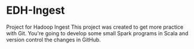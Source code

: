 # EDH-Ingest
Project for Hadoop Ingest
This project was created to get more practice with Git. You're going to develop some small Spark programs in Scala and version control the changes in GitHub.
